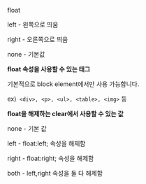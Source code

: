 float



left - 왼쪽으로 띄움

right - 오른쪽으로 띄움

none - 기본값



**float 속성을 사용할 수 있는 태그**

기본적으로 block element에서만 사용 가능합니다.

ex)` <div>, <p>, <ul>, <table>, <img>` 등



**float을 해제하는 clear에서 사용할 수 있는 값**

none - 기본 값

left - float:left; 속성을 해제함

right - float:right; 속성을 해제함

both - left,right 속성을 둘 다 해제함
